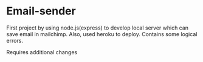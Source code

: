 # Email-sender

First project by using node.js(express) to develop local server which can save email in mailchimp. Also, used heroku to deploy. Contains some logical errors.

Requires additional changes